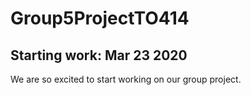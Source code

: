 # Group5ProjectTO414

## Starting work: Mar 23 2020

We are so excited to start working on our group project.
